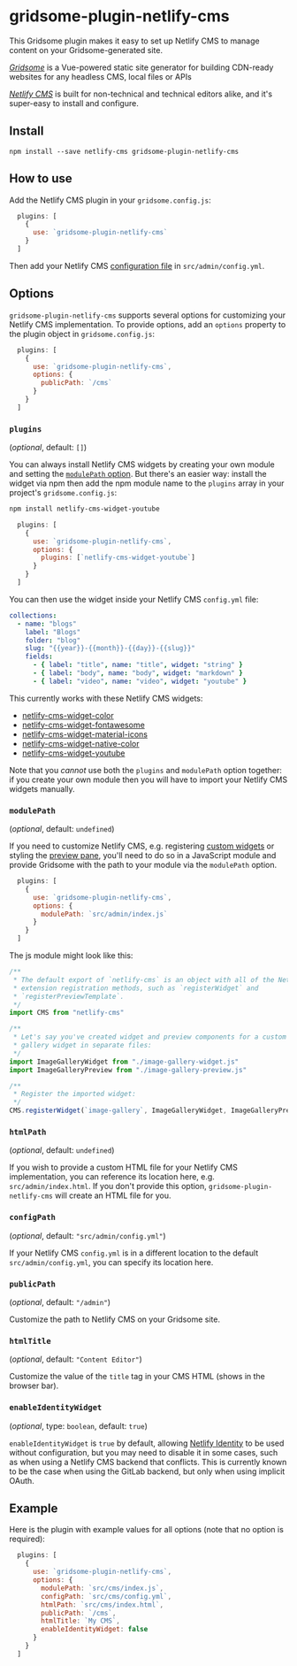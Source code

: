 # gridsome-plugin-netlify-cms

This Gridsome plugin makes it easy to set up Netlify CMS to manage content on your Gridsome-generated site. 

[*Gridsome*](https://gridsome.org) is a Vue-powered static site generator for building CDN-ready websites for any headless CMS, local files or APIs

[*Netlify CMS*](https://netlifycms.org) is built for non-technical and technical editors alike, and it's super-easy to install and configure. 

## Install

```shell
npm install --save netlify-cms gridsome-plugin-netlify-cms
```

## How to use

Add the Netlify CMS plugin in your `gridsome.config.js`:

```javascript
  plugins: [
    {
      use: `gridsome-plugin-netlify-cms`
    } 
  ]
```

Then add your Netlify CMS [configuration
file](https://www.netlifycms.org/docs/add-to-your-site/#configuration) in
`src/admin/config.yml`.

## Options

`gridsome-plugin-netlify-cms` supports several options for customizing your Netlify CMS implementation. To provide options, add an `options` property to the plugin object in `gridsome.config.js`:

```javascript
  plugins: [
    {
      use: `gridsome-plugin-netlify-cms`,
      options: {
        publicPath: `/cms` 
      }
    } 
  ]
```

### `plugins`

(_optional_, default: `[]`)

You can always install Netlify CMS widgets by creating your own module and setting the [`modulePath` option](#modulepath). But there's an easier way: install the widget via npm then add the npm module name to the `plugins` array in your project's `gridsome.config.js`:

```bash
npm install netlify-cms-widget-youtube
```

```javascript
  plugins: [
    {
      use: `gridsome-plugin-netlify-cms`,
      options: {
        plugins: [`netlify-cms-widget-youtube`]
      }
    } 
  ]
```

You can then use the widget inside your Netlify CMS `config.yml` file:

```yml
collections:
  - name: "blogs"
    label: "Blogs"
    folder: "blog"
    slug: "{{year}}-{{month}}-{{day}}-{{slug}}"
    fields:
      - { label: "title", name: "title", widget: "string" }
      - { label: "body", name: "body", widget: "markdown" }
      - { label: "video", name: "video", widget: "youtube" }

```

This currently works with these Netlify CMS widgets:

* [netlify-cms-widget-color](https://www.npmjs.com/package/netlify-cms-widget-color)
* [netlify-cms-widget-fontawesome](https://www.npmjs.com/package/netlify-cms-widget-fontawesome)
* [netlify-cms-widget-material-icons](https://www.npmjs.com/package/netlify-cms-widget-material-icons)
* [netlify-cms-widget-native-color](https://www.npmjs.com/package/netlify-cms-widget-native-color)
* [netlify-cms-widget-youtube](https://www.npmjs.com/package/netlify-cms-widget-youtube)

Note that you *cannot* use both the `plugins` and `modulePath` option together: if you create your own module then you will have to import your Netlify CMS widgets manually.

### `modulePath`

(_optional_, default: `undefined`)

If you need to customize Netlify CMS, e.g. registering [custom
widgets](https://www.netlifycms.org/docs/custom-widgets/#registerwidget) or
styling the [preview
pane](https://www.netlifycms.org/docs/customization/#registerpreviewstyle),
you'll need to do so in a JavaScript module and provide Gridsome with the path to
your module via the `modulePath` option. 

```javascript
  plugins: [
    {
      use: `gridsome-plugin-netlify-cms`,
      options: {
        modulePath: `src/admin/index.js` 
      }
    } 
  ]
```

The js module might look like this:

```javascript
/**
 * The default export of `netlify-cms` is an object with all of the Netlify CMS
 * extension registration methods, such as `registerWidget` and
 * `registerPreviewTemplate`.
 */
import CMS from "netlify-cms"

/**
 * Let's say you've created widget and preview components for a custom image
 * gallery widget in separate files:
 */
import ImageGalleryWidget from "./image-gallery-widget.js"
import ImageGalleryPreview from "./image-gallery-preview.js"

/**
 * Register the imported widget:
 */
CMS.registerWidget(`image-gallery`, ImageGalleryWidget, ImageGalleryPreview)
```

### `htmlPath`

(_optional_, default: `undefined`)

If you wish to provide a custom HTML file for your Netlify CMS implementation, you can reference its location here, e.g. `src/admin/index.html`. If you don't provide this option, `gridsome-plugin-netlify-cms` will create an HTML file for you.

### `configPath`

(_optional_, default: `"src/admin/config.yml"`)

If your Netlify CMS `config.yml` is in a different location to the default `src/admin/config.yml`, you can specify its location here.

### `publicPath`

(_optional_, default: `"/admin"`)

Customize the path to Netlify CMS on your Gridsome site.

### `htmlTitle`

(_optional_, default: `"Content Editor"`)

Customize the value of the `title` tag in your CMS HTML (shows in the browser
bar).

### `enableIdentityWidget`

(_optional_, type: `boolean`, default: `true`)

`enableIdentityWidget` is `true` by default, allowing [Netlify
Identity](https://www.netlify.com/docs/identity/) to be used without
configuration, but you may need to disable it in some cases, such as when using
a Netlify CMS backend that conflicts. This is currently known to be the case
when using the GitLab backend, but only when using implicit OAuth.

## Example

Here is the plugin with example values for all options (note that no option is
required):

```javascript
  plugins: [
    {
      use: `gridsome-plugin-netlify-cms`,
      options: {
        modulePath: `src/cms/index.js`,
        configPath: `src/cms/config.yml`,
        htmlPath: `src/cms/index.html`,
        publicPath: `/cms`,
        htmlTitle: `My CMS`,
        enableIdentityWidget: false
      }
    } 
  ]
```
